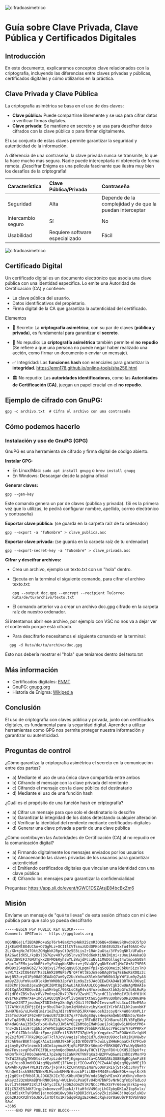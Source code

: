 ![cifradoasimetrico](https://jorgebenitezlopez.com/tiddlywiki/pro/portadaciberseguridad.jpg)

# Guía sobre Clave Privada, Clave Pública y Certificados Digitales

## Introducción

En este documento, explicaremos conceptos clave relacionados con la criptografía, incluyendo las diferencias entre claves privadas y públicas, certificados digitales y cómo utilizarlos en la práctica.

## Clave Privada y Clave Pública

La criptografía asimétrica se basa en el uso de dos claves:

*   **Clave pública:** Puede compartirse libremente y se usa para cifrar datos o verificar firmas digitales.
*   **Clave privada:** Se mantiene en secreto y se usa para descifrar datos cifrados con la clave pública o para firmar digitalmente.

El uso conjunto de estas claves permite garantizar la seguridad y autenticidad de la información.

A diferencia de una contraseña, la clave privada nunca se transmite, lo que la hace mucho más segura. Nadie puede interceptarla ni obtenerla de forma remota. ¡Descifrar Enigma es una película fascinante que ilustra muy bien los desafíos de la criptografía!

| Característica | Clave Pública/Privada | Contraseña |
| :------------ | :------------------ | :--------- |
| Seguridad      | Alta                | Depende de la complejidad y de que la puedan interceptar |
| Intercambio seguro | Sí                  | No         |
| Usabilidad     | Requiere software especializado | Fácil      |

![cifradoasimetrico](https://jorgebenitezlopez.com/tiddlywiki/pro/cifradoasimetrico.jpg)

## Certificado Digital

Un certificado digital es un documento electrónico que asocia una clave pública con una identidad específica. Lo emite una Autoridad de Certificación (CA) y contiene:

*   La clave pública del usuario.
*   Datos identificativos del propietario.
*   Firma digital de la CA que garantiza la autenticidad del certificado.

Elementos

* 🔐 Secreto: La **criptografía asimétrica**, con su par de claves (**pública y privada**), es fundamental para garantizar el **secreto**.   

* 🚫 No repudio: La **criptografía asimétrica** también permite el **no repudio** (Se refiere a que una persona no puede negar haber realizado una acción, como firmar un documento o enviar un mensaje).

* ✅ Integridad: Las **funciones hash** son esenciales para garantizar la **integridad**. https://emn178.github.io/online-tools/sha256.html  

* 🏛 No repudio: Las **autoridades identificadoras**, como las **Autoridades de Certificación (CA)**, juegan un papel crucial en el **no repudio**. 

## Ejemplo de cifrado con GnuPG:

    gpg -c archivo.txt  # Cifra el archivo con una contraseña

## Cómo podemos hacerlo

### Instalación y uso de GnuPG (GPG)

GnuPG es una herramienta de cifrado y firma digital de código abierto.

**Instalar GPG:**

*   En Linux/Mac: `sudo apt install gnupg` o `brew install gnupg`
*   En Windows: Descargar desde la página oficial

**Generar claves:**

    gpg --gen-key

Este comando genera un par de claves (pública y privada). (Si es la primera vez que lo utilizas, te pedirá configurar nombre, apellido, correo electrónico y contraseña)

**Exportar clave pública:** (se guarda en la carpeta raíz de tu ordenador)

    gpg --export -a "TuNombre" > clave_publica.asc

**Exportar clave privada:** (se guarda en la carpeta raíz de tu ordenador)

    gpg --export-secret-key -a "TuNombre" > clave_privada.asc

**Cifrar y descifrar archivos:**

- Crea un archivo, ejemplo un texto.txt con un "hola" dentro.
- Ejecuta en la terminal el siguiente comando, para cifrar el archivo texto.txt:
    ```
    gpg --output doc.gpg --encrypt --recipient TuCorreo Ruta/de/tu/archivo/texto.txt
    ```
  
- El comando anterior va a crear un archivo doc.gpg cifrado en la carpeta raíz de nuestro ordenador.

Si intentamos abrir ese archivo, por ejemplo con VSC no nos va a dejar ver el contenido porque está cifrado.

- Para descifrarlo necesitamos el siguiente comando en la terminal:
```
  gpg -d Ruta/de/tu/archivo/doc.gpg
```
Esto nos debería mostrar el "hola" que teníamos dentro del texto.txt

## Más información

*   Certificados digitales: [FNMT](https://www.fnmt.es/)
*   GnuPG: [gnupg.org](https://gnupg.org/)
*   Historia de Enigma: [Wikipedia](https://es.wikipedia.org/wiki/Enigma_(máquina))

## Conclusión

El uso de criptografía con claves pública y privada, junto con certificados digitales, es fundamental para la seguridad digital. Aprender a utilizar herramientas como GPG nos permite proteger nuestra información y garantizar su autenticidad.

## Preguntas de control

¿Cómo garantiza la criptografía asimétrica el secreto en la comunicación entre dos partes?

* a) Mediante el uso de una única clave compartida entre ambos
* b) Cifrando el mensaje con la clave privada del remitente
* c) Cifrando el mensaje con la clave pública del destinatario
* d) Mediante el uso de una función hash

¿Cuál es el propósito de una función hash en criptografía?

* a) Cifrar un mensaje para que solo el destinatario lo descifre
* b) Garantizar la integridad de los datos detectando cualquier alteración
* c) Verificar la identidad del remitente mediante certificados digitales
* d) Generar una clave privada a partir de una clave pública

¿Cómo contribuyen las Autoridades de Certificación (CA) al no repudio en la comunicación digital?

* a) Firmando digitalmente los mensajes enviados por los usuarios
* b) Almacenando las claves privadas de los usuarios para garantizar autenticidad
* c) Emitiendo certificados digitales que vinculan una identidad con una clave pública
* d) Cifrando los mensajes para garantizar la confidencialidad

Preguntas: https://app.sli.do/event/tGWC1DSZAtsjE84bcBxZm6

## Misión 

Envíame un mensaje de "qué te llevas" de esta sesión cifrado con mi cláve pública para que solo yo pueda descifrarlo

```
-----BEGIN PGP PUBLIC KEY BLOCK-----
Comment: GPGTools - https://gpgtools.org

mQGNBGejLfIBDADRo+uSpT6rh48aXzYqHWkX2SzmR3Q6QG+d6WWuSR8vdb9J5fpO
JjXExGMt8O4UCAn+O7QgMLz+OCIIlCVTsmuzUDdOPKotSK4EUG2Sxfu4f0ASC+Ov
2L/Xk+gNc7d7OktZONgbkKJRpsCtDz5E8iiv2r1RAn2uGta/3fFs9qNH7/UFaDsr
DA2GwdIdX5L/kpBxl3G7Gpv407yd85lnva3Tn6d6oKtLNNIN1mi+zUnuiA4akaOB
lRB/3BWzF27GMUTgkx2UFMOERyhzwYLiWujdPccuNv11MGDGllugt4wtmpoAS0S4
xSpcIxEEMvjav0hRPieYyFnVqqKoSBMeiv+j9VaQCGygDb5YoHIjMxI8+8f79E05
dWQ9xIS4g6NGbZ/7o0Qjxy17fXgGqQyU53LpgmFfpi/qScQOmeizCbkUn5izxTnO
vsW1YIx2COG48VfMz3L6WX20MGF5VNrQFfHttBbJn8eb8Aq0YSq7EE6oRSXOQz3c
WwjB5ZuryO1Pp08AEQEAAbQ7am9yZ2UuYmVuaXRlekBmYWN0b3JpYWY1Lm9yZyA8
am9yZ2UuYmVuaXRlekBmYWN0b3JpYWY1Lm9yZz6JAdQEEwEKAD4WIQRTKAJ96ygE
mZ0cMnjOoxDJpswSMgUCZ6Mt8gIbAwUJA8JnAAULCQgHAwUVCgkICwUWAgMBAAIe
AQIXgAAKCRDOoxDJpswSMrbgC/96XLsC8gR4viNfuxoxUmxXlbh2pGfu2b8LRuRp
8ljdF6+ZBSvIw/cRV/Pm0rpk2Rx7J7KtVJZwsMC17Vg+dCIJ/ehMgIVIUldY01HX
eVIY6H2NMHrXe+1mdyIAQU3qNlHOflivqHsBtXtGu5guvMVuQ0bn8GOHZOQW6aMe
VH6wvX2NT7jmoUnqXT3DIk6+pXkn0gV/Q4i1f97BnMJIevvnwMfsL3cw476vE9Ao
lI7AYW/UiEHPjjEdjp+9buCR4r2UpmJqMUdsUcvibyKuc01YCrkFAILkh2uovbKf
JwH97BaG/uLRwRQlmir1eZhqJdIrsNYNhD5JRX4Weuosh2zcoyQrk4W06nXmPL1r
IS5TmoUKeF1F62vKP3vWoU8733K3E7q/F7du0g8UqvsHeqekmQeNb8NbNJo/Km4+
WfvTqA5MR/43IsHqnXP13VZ1N/oP2vQnzq+j7RTxB8TS/1CH8aru81FLYBFgEWky
0h4dAGnAa135K5cPxpX+RwhyJJW5AY0EZ6Mt8gEMAMSuejJok1g8wSiKM9otPM6+
Tn3+2EIini9rCgbNJpYePNCSqEOX25stF8RF3Y6bbRPchLGc7PWc3mrV7GPPRPxP
tyrPlGtZDkfcbRUriFpmzjUXFeil5JV5EZ3ZgU+5jnYeqydxs7TxEOUW+UJzfgbM
s6Zs2fDMT7TRk2DOpGuT7clhJcVUvWq1sTsbg31d7LdUyXzU99ccleR1iKUV8wbv
Z7JAh9mrBUKfnbgQ/A1uIzmN0J9k6FlgIQrKO0VOTkJwxLyZHHnHqaaCkfkYFCw0
aj4nyByXFelnzmckIp0ImlaymuaKMjqRLPDPZKrS6mpX+FBRK0Q0VYFwLWyQNm5Q
8m7FnvssvgF6wTFGZfBLxrphmQod0nmAuC8e4yTHCYIf2pnFBX+LOKH5JE6pUf+z
vROmfkFKiFK0o3eHNW1L7pZe9ptEIaNKPKTVN7qKa3HB2PPwQ6wnEzmhDzVMorPQ
TkTWIZEqXgTKW0tsz2vFzpLzde70PjKgmpvaaJta+QARAQABiQG8BBgBCgAmFiEE
UygCfesoBJmdHDJ4zqMQyabMEjIFAmejLfICGwwFCQPCZwAACgkQzqMQyabMEjIO
uAwAhFXyDw47WL91tVOS/jFpTATCkzCNnXVpSINurE6OoP2RI6jStF5b3JmvyfY/
YUnQeG1ssk5B67N5NxMLMvadvUMHNr6uocbPtiLB8+EM44EsnNdeEOk+rmylKrX6
zj2g8Sk+EfHb8lJLJDXOZKJIc7EuK0buN3WjFW/ndaSNgSvMIovXYut6Nn/vRonb
wRayz32QzmbKmBDYHRN0C84g/+WULbv6LPoaOTvU4bN7bNP5vNrNCqfnDpTGdLoU
bv7i3Y496HP22XlZfkbTyc3Ck/jdD6ZoDmZVlR7NCcJPRuXSYFr66eojErk1p+eq
8IjC52XESJdKFJrgp2xbemvzvF2qxkJ/ftaHfdV49GpjLhG7pbyDK1u21bp5olx/
CDind5zXtTyPBMo5jejmo6gWi8wy3Ua7gDBRIdYLw9oyZkizG8AG3j0qGqxlukBv
pOa2RJOXV2hYb6JWXvimTDTXx1Rrbdq0KUgIEJKHebJXqksGY0a6U0rPTDVShVBQ
S8w1
=35b5
-----END PGP PUBLIC KEY BLOCK-----
```
